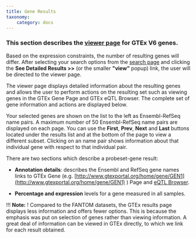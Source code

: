 ```yaml
---
title: Gene Results
taxonomy:
    category: docs
---
```


### This section describes the [viewer page](http://slidebase.binf.ku.dk/gtex/results) for GTEx V6 genes. 

Based on the expression constraints, the number of resulting genes will differ. After selecting your search options from the [search page](http://slidebase.binf.ku.dk/docs/gtex/selector) and clicking the **See Detailed Results >>**  (or the smaller **"view"** popup) link, the user will be directed to the viewer page. 

The viewer page displays detailed information about the resulting genes and allows the user to perform actions on the resulting set such as viewing genes in the GTEx Gene Page and GTEx eQTL Browser.  The complete set of gene information and actions are displayed below.

Your selected genes are shown on the list to the left as Ensembl-RefSeq name pairs. A maximum number of 50 Ensembl-RefSeq name pairs are displayed on each page. You can use the **First**, **Prev**, **Next** and **Last** buttons located under the results list and at the bottom of the page to view a different subset. Clicking on an name pair shows information about that individual gene with respect to that individual pair. 

There are two sections which describe a probeset-gene result:

- **Annotation details**: describes the Ensembl and RefSeq gene names links to GTEx Gene (e.g. [http://www.gtexportal.org/home/gene/GEN1](http://www.gtexportal.org/home/gene/GEN1) ) Page and [eQTL Browser](http://www.gtexportal.org/home/browseEqtls). 

- **Percentage and expression** levels for a gene measured in all samples.

!!! <i class="fa fa-exclamation-circle"></i> **Note:**
! Compared to the FANTOM datasets, the GTEx results page displays less information and offers fewer options. This is because the emphasis was put on selection of genes rather than viewing information. A great deal of information can be viewed in GTEx directly, to which we link for each result obtained.